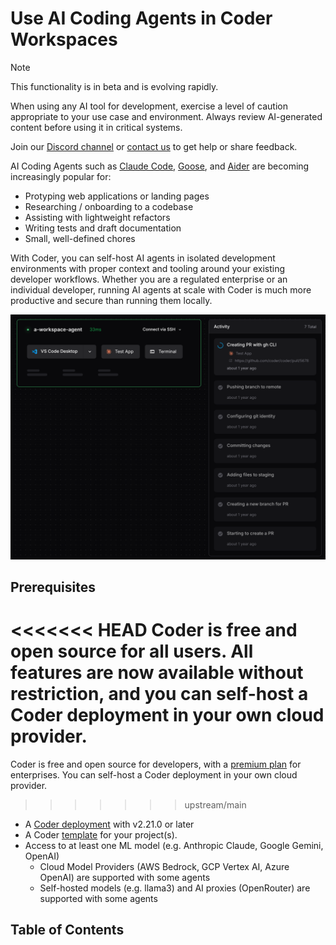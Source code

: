 # Use AI Coding Agents in Coder Workspaces

> [!NOTE]
>
> This functionality is in beta and is evolving rapidly.
>
> When using any AI tool for development, exercise a level of caution appropriate to your use case and environment.
> Always review AI-generated content before using it in critical systems.
>
> Join our [Discord channel](https://discord.gg/coder) or
> [contact us](https://coder.com/contact) to get help or share feedback.

AI Coding Agents such as [Claude Code](https://docs.anthropic.com/en/docs/agents-and-tools/claude-code/overview), [Goose](https://block.github.io/goose/), and [Aider](https://github.com/paul-gauthier/aider) are becoming increasingly popular for:

- Protyping web applications or landing pages
- Researching / onboarding to a codebase
- Assisting with lightweight refactors
- Writing tests and draft documentation
- Small, well-defined chores

With Coder, you can self-host AI agents in isolated development environments with proper context and tooling around your existing developer workflows. Whether you are a regulated enterprise or an individual developer, running AI agents at scale with Coder is much more productive and secure than running them locally.

![AI Agents in Coder](../images/guides/ai-agents/landing.png)

## Prerequisites

<<<<<<< HEAD
Coder is free and open source for all users. All features are now available without restriction, and you can self-host a Coder deployment in your own cloud provider.
=======
Coder is free and open source for developers, with a [premium plan](https://coder.com/pricing) for enterprises. You can self-host a Coder deployment in your own cloud provider.
>>>>>>> upstream/main

- A [Coder deployment](../install/index.md) with v2.21.0 or later
- A Coder [template](../admin/templates/index.md) for your project(s).
- Access to at least one ML model (e.g. Anthropic Claude, Google Gemini, OpenAI)
  - Cloud Model Providers (AWS Bedrock, GCP Vertex AI, Azure OpenAI) are supported with some agents
  - Self-hosted models (e.g. llama3) and AI proxies (OpenRouter) are supported with some agents

## Table of Contents

<children></children>
